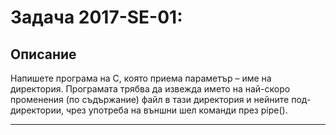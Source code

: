 # Задача 2017-SE-01: 

## Описание

Напишете програма на C, която приема параметър – име на директория. Програмата
трябва да извежда името на най-скоро променения (по съдържание) файл в тази директория и нейните под-директории, чрез употреба на външни шел команди през pipe().

---
